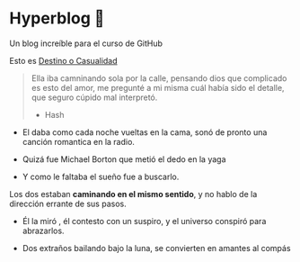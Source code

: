 # Hyperblog :blue_heart:

Un blog increíble para el curso de GitHub

Esto es [Destino o Casualidad](https://destinoocausalidad.ash.co "Destino o Casualidad")


>Ella iba camninando sola por la calle, pensando dios que complicado es esto del amor, me pregunté a mi misma cuál había sido el detalle, que seguro cúpido mal interpretó.
> - Hash

- El daba como cada noche vueltas en la cama, sonó de pronto una canción romantica en la radio.

- Quizá fue Michael Borton que metió el dedo en la yaga
- Y como le faltaba el sueño fue a buscarlo.

Los dos estaban **caminando en el mismo sentido**, y no hablo de la dirección errante de sus pasos. 

- Él la miró , él contesto con un suspiro, y el universo conspiró para abrazarlos.

- Dos extraños bailando bajo la luna, se convierten en amantes al compás
